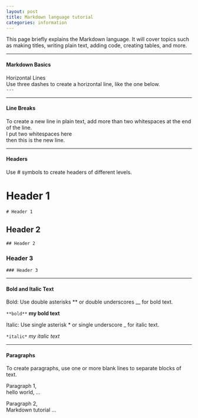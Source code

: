 ```yaml
---
layout: post
title: Markdown language tutorial
categories: information
---
```


This page briefly explains the Markdown language. It will cover topics such as making titles, writing plain text, adding code, creating tables, and more.  

---

#### Markdown Basics  
Horizontal Lines  
Use three dashes to create a horizontal line, like the one below.  
`---`


---

#### Line Breaks  
To create a new line in plain text, add more than two whitespaces at the end of the line.  
I put two whitespaces here  
then this is the new line.  

---

#### Headers  
Use # symbols to create headers of different levels.  
# Header 1
`# Header 1`


## Header 2
`## Header 2`

### Header 3  
`### Header 3`

---

#### Bold and Italic Text  
Bold: Use double asterisks ** or double underscores __ for bold text.  

`**bold**` **my bold text**  

Italic: Use single asterisk * or single underscore _ for italic text.  

`*italic*` *my italic text*  

---

#### Paragraphs  
To create paragraphs, use one or more blank lines to separate blocks of text.  

Paragraph 1,  
hello world, ...  

Paragraph 2,  
Markdown tutorial ...  


